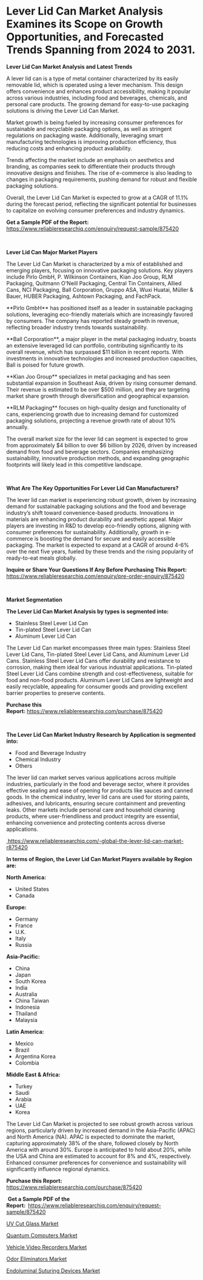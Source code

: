 <p><h1>Lever Lid Can Market Analysis Examines its Scope on Growth Opportunities, and Forecasted Trends Spanning from 2024 to 2031.</h1></p><p><strong>Lever Lid Can Market Analysis and Latest Trends</strong></p>
<p><p>A lever lid can is a type of metal container characterized by its easily removable lid, which is operated using a lever mechanism. This design offers convenience and enhances product accessibility, making it popular across various industries, including food and beverages, chemicals, and personal care products. The growing demand for easy-to-use packaging solutions is driving the Lever Lid Can Market.</p><p>Market growth is being fueled by increasing consumer preferences for sustainable and recyclable packaging options, as well as stringent regulations on packaging waste. Additionally, leveraging smart manufacturing technologies is improving production efficiency, thus reducing costs and enhancing product availability. </p><p>Trends affecting the market include an emphasis on aesthetics and branding, as companies seek to differentiate their products through innovative designs and finishes. The rise of e-commerce is also leading to changes in packaging requirements, pushing demand for robust and flexible packaging solutions. </p><p>Overall, the Lever Lid Can Market is expected to grow at a CAGR of 11.1% during the forecast period, reflecting the significant potential for businesses to capitalize on evolving consumer preferences and industry dynamics.</p></p>
<p><strong>Get a Sample PDF of the Report:&nbsp;</strong> <a href="https://www.reliableresearchiq.com/enquiry/request-sample/875420">https://www.reliableresearchiq.com/enquiry/request-sample/875420</a></p>
<p>&nbsp;</p>
<p><strong>Lever Lid Can Major Market Players</strong></p>
<p><p>The Lever Lid Can Market is characterized by a mix of established and emerging players, focusing on innovative packaging solutions. Key players include Pirlo GmbH, P. Wilkinson Containers, Kian Joo Group, RLM Packaging, Quitmann O'Neill Packaging, Central Tin Containers, Allied Cans, NCI Packaging, Ball Corporation, Gruppo ASA, Wuxi Huatai, Müller & Bauer, HUBER Packaging, Ashtown Packaging, and FachPack.</p><p>**Pirlo GmbH** has positioned itself as a leader in sustainable packaging solutions, leveraging eco-friendly materials which are increasingly favored by consumers. The company has reported steady growth in revenue, reflecting broader industry trends towards sustainability.</p><p>**Ball Corporation**, a major player in the metal packaging industry, boasts an extensive leveraged lid can portfolio, contributing significantly to its overall revenue, which has surpassed $11 billion in recent reports. With investments in innovative technologies and increased production capacities, Ball is poised for future growth.</p><p>**Kian Joo Group** specializes in metal packaging and has seen substantial expansion in Southeast Asia, driven by rising consumer demand. Their revenue is estimated to be over $500 million, and they are targeting market share growth through diversification and geographical expansion.</p><p>**RLM Packaging** focuses on high-quality design and functionality of cans, experiencing growth due to increasing demand for customized packaging solutions, projecting a revenue growth rate of about 10% annually.</p><p>The overall market size for the lever lid can segment is expected to grow from approximately $4 billion to over $6 billion by 2026, driven by increased demand from food and beverage sectors. Companies emphasizing sustainability, innovative production methods, and expanding geographic footprints will likely lead in this competitive landscape.</p></p>
<p>&nbsp;</p>
<p><strong>What Are The Key Opportunities For Lever Lid Can Manufacturers?</strong></p>
<p><p>The lever lid can market is experiencing robust growth, driven by increasing demand for sustainable packaging solutions and the food and beverage industry’s shift toward convenience-based products. Innovations in materials are enhancing product durability and aesthetic appeal. Major players are investing in R&D to develop eco-friendly options, aligning with consumer preferences for sustainability. Additionally, growth in e-commerce is boosting the demand for secure and easily accessible packaging. The market is expected to expand at a CAGR of around 4-6% over the next five years, fueled by these trends and the rising popularity of ready-to-eat meals globally.</p></p>
<p><strong>Inquire or Share Your Questions If Any Before Purchasing This Report:</strong> <a href="https://www.reliableresearchiq.com/enquiry/pre-order-enquiry/875420">https://www.reliableresearchiq.com/enquiry/pre-order-enquiry/875420</a></p>
<p>&nbsp;</p>
<p><strong>Market Segmentation</strong></p>
<p><strong>The Lever Lid Can Market Analysis by types is segmented into:</strong></p>
<p><ul><li>Stainless Steel Lever Lid Can</li><li>Tin-plated Steel Lever Lid Can</li><li>Aluminum Lever Lid Can</li></ul></p>
<p><p>The Lever Lid Can market encompasses three main types: Stainless Steel Lever Lid Cans, Tin-plated Steel Lever Lid Cans, and Aluminum Lever Lid Cans. Stainless Steel Lever Lid Cans offer durability and resistance to corrosion, making them ideal for various industrial applications. Tin-plated Steel Lever Lid Cans combine strength and cost-effectiveness, suitable for food and non-food products. Aluminum Lever Lid Cans are lightweight and easily recyclable, appealing for consumer goods and providing excellent barrier properties to preserve contents.</p></p>
<p><strong>Purchase this Report:&nbsp;</strong><a href="https://www.reliableresearchiq.com/purchase/875420">https://www.reliableresearchiq.com/purchase/875420</a></p>
<p>&nbsp;</p>
<p><strong>The Lever Lid Can Market Industry Research by Application is segmented into:</strong></p>
<p><ul><li>Food and Beverage Industry</li><li>Chemical Industry</li><li>Others</li></ul></p>
<p><p>The lever lid can market serves various applications across multiple industries, particularly in the food and beverage sector, where it provides effective sealing and ease of opening for products like sauces and canned goods. In the chemical industry, lever lid cans are used for storing paints, adhesives, and lubricants, ensuring secure containment and preventing leaks. Other markets include personal care and household cleaning products, where user-friendliness and product integrity are essential, enhancing convenience and protecting contents across diverse applications.</p></p>
<p><a href="https://www.reliableresearchiq.com/-global-the-lever-lid-can-market-r875420">&nbsp;https://www.reliableresearchiq.com/-global-the-lever-lid-can-market-r875420</a></p>
<p><strong>In terms of Region, the Lever Lid Can Market Players available by Region are:</strong></p>
<p>
    <p> <strong> North America: </strong>
        <ul>
            <li>United States</li>
            <li>Canada</li>
        </ul>
        </p> 
    <p> <strong> Europe: </strong>
        <ul>
            <li>Germany</li>
            <li>France</li>
            <li>U.K.</li>
            <li>Italy</li>
            <li>Russia</li>
        </ul>
        </p> 
    <p> <strong> Asia-Pacific: </strong>
        <ul>
            <li>China</li>
            <li>Japan</li>
            <li>South Korea</li>
            <li>India</li>
            <li>Australia</li>
            <li>China Taiwan</li>
            <li>Indonesia</li>
            <li>Thailand</li>
            <li>Malaysia</li>
        </ul>
        </p> 
    <p> <strong> Latin America: </strong>
        <ul>
            <li>Mexico</li>
            <li>Brazil</li>
            <li>Argentina Korea</li>
            <li>Colombia</li>
        </ul>
        </p> 
    <p> <strong> Middle East & Africa: </strong>
        <ul>
            <li>Turkey</li>
            <li>Saudi</li>
            <li>Arabia</li>
            <li>UAE</li>
            <li>Korea</li>
        </ul>
    </p>
    </p>
<p><p>The Lever Lid Can Market is projected to see robust growth across various regions, particularly driven by increased demand in the Asia-Pacific (APAC) and North America (NA). APAC is expected to dominate the market, capturing approximately 38% of the share, followed closely by North America with around 30%. Europe is anticipated to hold about 20%, while the USA and China are estimated to account for 8% and 4%, respectively. Enhanced consumer preferences for convenience and sustainability will significantly influence regional dynamics.</p></p>
<p><strong>Purchase this Report: </strong><a href="https://www.reliableresearchiq.com/purchase/875420">https://www.reliableresearchiq.com/purchase/875420</a></p>
<p>&nbsp;<strong>Get a Sample PDF of the Report:&nbsp;&nbsp;</strong><a href="https://www.reliableresearchiq.com/enquiry/request-sample/875420">https://www.reliableresearchiq.com/enquiry/request-sample/875420</a></p>
<p><strong></strong></p>
<p><p><a href="https://www.linkedin.com/pulse/insights-uv-cut-glass-market-players-size-geographical-uublc?trackingId=IyOrMEr%2FReyq53hx4IQKoQ%3D%3D">UV Cut Glass Market</a></p><p><a href="https://www.linkedin.com/pulse/quantum-computers-industry-sector-new-technologies-market-impact-svvje?trackingId=bkR5lT4VSxqX7UISPfxm9A%3D%3D">Quantum Computers Market</a></p><p><a href="https://www.linkedin.com/pulse/global-vehicle-video-recorders-market-sector2024-2031-metrics-strategic-dzhcc?trackingId=ndaHsbCZRkOE2oNkazEV5A%3D%3D">Vehicle Video Recorders Market</a></p><p><a href="https://www.linkedin.com/pulse/odor-eliminators-market-global-regional-analysis-nphff?trackingId=Y57tvJghSgK4Adj4W6pDfg%3D%3D">Odor Eliminators Market</a></p><p><a href="https://www.linkedin.com/pulse/endoluminal-suturing-devices-market2024-2031-industry-i26we?trackingId=jTp6KxItSNK%2F9kUI3PNyjA%3D%3D">Endoluminal Suturing Devices Market</a></p></p>